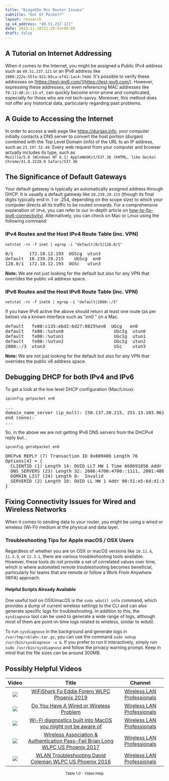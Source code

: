 ```yaml
---
title: "DiagnOSe Mcs Router Issues"
subtitle: "Out Of Pocket?"
layout: research
ip_v4_address: "49.51.237.121"
date: 2023-11-18T21:29:53+00:00
draft: false
---
```


## A Tutorial on Internet Addressing

When it comes to the Internet, you might be assigned a Public IPv4 address such as ```49.51.237.121``` or an IPv6 address like ```2000:222e:55fa:921:85ca:ef41:1ac4:7ddd```. It's possible to verify these addresses on [https://test-ipv6.com/](https://test-ipv6.com/). However, expressing these addresses, or even referencing MAC addresses like ```f8:12:d8:2c:13:ef```, can quickly become error-prone and complicated, especially for those who are not tech-savvy. Moreover, this method does not offer any historical data, particularly regarding past problems.
## A Guide to Accessing the Internet
In order to access a web page like https://durgan.info, your computer initially contacts a DNS server to convert the host portion (durgan) combined with the Top Level Domain (info) of the URL to an IP address, such as ```23.197.52.49```. Every web request from your computer and browser actually includes its type, such as <br>```Mozilla/5.0 (Windows NT 6.1) AppleWebKit/537.36 (KHTML, like Gecko) Chrome/41.0.2228.0 Safari/537.36```
## The Significance of Default Gateways
Your default gateway is typically an automatically assigned address through DHCP. It is usually a default gateway like ```10.239.29.215``` (though its final digits typically end in .1 or .254, depending on the scope size) to which your computer directs all its traffic to be routed onwards. For a comprehensive explanation of ```IPv6```, you can refer to our in-depth article on [how-to-fix-ipv6-connectivity/](/blog/how-to-fix-ipv6-connectivity/). Alternatively, you can check on Mac or Linux using the following command:
### IPv4 Routes and the Host IPv4 Route Table (inc. VPN)
```netstat -rn -f inet | egrep -i "default|0/1|128.0/1"```

<pre>
0/1      172.18.12.193  UGScg  utun3
default  10.239.29.215    UGScg  en0
128.0/1  172.18.12.193  UGSc   utun3</pre>

**Note:** We are not just looking for the default but also for any VPN that overrides the public v4 address space.

### IPv6 Routes and the Host IPv6 Route Table (inc. VPN)
```netstat -rn -f inet6 | egrep -i "default|2000::/3"```

If you have IPv6 active the above should return at least one route (as per below) via a known interface such as "_en0_ " on a Mac. 

<pre>
default   fe80:c135:ebd2:6d27:8825%en0  UGcg   en0
default   fe80::%utun0                   UGcIg  utun0
default   fe80::%utun1                   UGcIg  utun1
default   fe80::%utun2                   UGcIg  utun2
2000::/3  utun3                          USc    utun3</pre>

**Note:** We are not just looking for the default but also for any VPN that overrides the public v6 address space.
<br>

## Debugging DHCP for both IPv4 and IPv6

To get a look at the low level DHCP configuration (Mac/Linux): 

```ipconfig getpacket en0```

<pre>
...
domain_name_server (ip_mult): {50.137.20.215, 251.13.103.96}
end (none):
...</pre>

So, in the above we are not getting IPv6 DNS servers from the DHCPv4 reply but...

```ipconfig getv6packet en0```

<pre>
DHCPv6 REPLY (7) Transaction ID 0x80940b Length 76
Options[4] = {
  CLIENTID (1) Length 14: DUID LLT HW 1 Time 668691856 Addr f8:12:d8:2c:13:ef
  DNS_SERVERS (23) Length 32: 2606:4700:4700::1111, 2001:4860:4860::8844
  DOMAIN_LIST (24) Length 0:  Invalid
  SERVERID (2) Length 10: DUID LL HW 1 Addr 90:51:e5:6d:d1:3c
}</pre>




## Fixing Connectivity Issues for Wired and Wireless Networks

When it comes to sending data to your router, you might be using a wired or wireless (Wi-Fi) medium at the physical and data layer.
### Troubleshooting Tips for Apple macOS / OSX Users
Regardless of whether you are on OSX or macOS versions like ```10.11.4```, ```11.3.9```, or ```12.3.1```, there are various troubleshooting tools available. However, these tools do not provide a set of correlated values over time, which is where automated remote troubleshooting becomes beneficial, particularly for teams that are remote or follow a Work From Anywhere (WFA) approach.
#### Helpful Scripts Already Available
One useful tool on OSX/macOS is the ```sudo wdutil info``` command, which provides a dump of current wireless settings to the CLI and can also generate specific logs for troubleshooting. In addition to this, the ```sysdiagnose``` tool can be used to generate a wide range of logs, although most of them are point-in-time logs related to wireless, similar to wdutil.

To run ```sysdiagnose``` in the background and generate logs in ```/var/tmp/<blah>.tar.gz```, you can use the command ```sudo nohup /usr/bin/sysdiagnose -u &```. If you prefer to run it interactively, simply run ```sudo /usr/bin/sysdiagnose``` and follow the privacy warning prompt. Keep in mind that the file sizes can be around 300MB.
## Possibly Helpful Videos

<link href="/plugins/lity/css/lity.min.css" rel="stylesheet">
<script src="/plugins/lity/js/lity.min.js"></script>
<div class="table1-start"></div>

|Video | Title | Channel |
| :---: | :---: | :---: |
|<a href="https://www.youtube.com/watch?v=5sSjGo2DZHc" data-lity><img src="https://i.ytimg.com/vi/5sSjGo2DZHc/default.jpg" class="img-fluid"></a>|<a href="https://www.youtube.com/watch?v=5sSjGo2DZHc" data-lity>WiFiShark Fu   Eddie Forero   WLPC Phoenix 2019</a>|<a target="_blank" href="https://www.youtube.com/channel/UCIzBSS46vcqhwmBZ7ZpY-yg" >Wireless LAN Professionals</a>|
|<a href="https://www.youtube.com/watch?v=AJ29knJ5Rsk" data-lity><img src="https://i.ytimg.com/vi/AJ29knJ5Rsk/default.jpg" class="img-fluid"></a>|<a href="https://www.youtube.com/watch?v=AJ29knJ5Rsk" data-lity>Do You Have A Wired or Wireless Problem</a>|<a target="_blank" href="https://www.youtube.com/channel/UCIzBSS46vcqhwmBZ7ZpY-yg" >Wireless LAN Professionals</a>|
|<a href="https://www.youtube.com/watch?v=kBEcRYe9gRw" data-lity><img src="https://i.ytimg.com/vi/kBEcRYe9gRw/default.jpg" class="img-fluid"></a>|<a href="https://www.youtube.com/watch?v=kBEcRYe9gRw" data-lity>Wi-Fi diagnostics built into MacOS you might not be aware of</a>|<a target="_blank" href="https://www.youtube.com/channel/UCIzBSS46vcqhwmBZ7ZpY-yg" >Wireless LAN Professionals</a>|
|<a href="https://www.youtube.com/watch?v=EWURmcra5_4" data-lity><img src="https://i.ytimg.com/vi/EWURmcra5_4/default.jpg" class="img-fluid"></a>|<a href="https://www.youtube.com/watch?v=EWURmcra5_4" data-lity>Wireless Association &amp; Authentication Pass-Fail   Brian Long   WLPC US Phoenix 2017</a>|<a target="_blank" href="https://www.youtube.com/channel/UCIzBSS46vcqhwmBZ7ZpY-yg" >Wireless LAN Professionals</a>|
|<a href="https://www.youtube.com/watch?v=5nvwM3bDvbY" data-lity><img src="https://i.ytimg.com/vi/5nvwM3bDvbY/default.jpg" class="img-fluid"></a>|<a href="https://www.youtube.com/watch?v=5nvwM3bDvbY" data-lity>WLAN Troubleshooting   David Coleman   WLPC US Phoenix 2016</a>|<a target="_blank" href="https://www.youtube.com/channel/UCIzBSS46vcqhwmBZ7ZpY-yg" >Wireless LAN Professionals</a>|

<center><small>Table 1.0 - Video Help</small></center>
 <br>
<div class="table1-end"></div>
<script type="text/javascript">
(function() {
    $('div.table1-start').nextUntil('div.table1-end', 'table').addClass('table thead-dark table-striped table-responsive rounded').attr('id', 't1');
    $('#t1').find('thead').addClass('thead-dark');
})();
</script>
